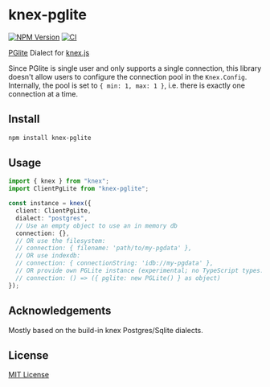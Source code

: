 # knex-pglite

[![NPM Version](https://img.shields.io/npm/v/knex-pglite)](https://www.npmjs.com/package/knex-pglite)
[![CI](https://github.com/czeidler/knex-pglite/actions/workflows/ci.yml/badge.svg)](https://github.com/czeidler/knex-pglite/actions/workflows/ci.yml)

[PGlite](https://pglite.dev/) Dialect for [knex.js](http://knexjs.org)

Since PGlite is single user and only supports a single connection, this library doesn't allow users to configure
the connection pool in the `Knex.Config`.
Internally, the pool is set to `{ min: 1, max: 1 }`, i.e. there is exactly one connection at a time.

## Install

```bash
npm install knex-pglite
```

## Usage

```ts
import { knex } from "knex";
import ClientPgLite from "knex-pglite";

const instance = knex({
  client: ClientPgLite,
  dialect: "postgres",
  // Use an empty object to use an in memory db
  connection: {},
  // OR use the filesystem:
  // connection: { filename: 'path/to/my-pgdata' },
  // OR use indexdb:
  // connection: { connectionString: 'idb://my-pgdata' },
  // OR provide own PGLite instance (experimental; no TypeScript types...)
  // connection: () => ({ pglite: new PGLite() } as object)
});
```

## Acknowledgements

Mostly based on the build-in knex Postgres/Sqlite dialects.

## License

[MIT License](LICENSE)
